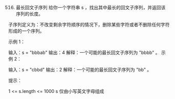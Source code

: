 516. 最长回文子序列
给你一个字符串 s ，找出其中最长的回文子序列，并返回该序列的长度。

子序列定义为：不改变剩余字符顺序的情况下，删除某些字符或者不删除任何字符形成的一个序列。

 

示例 1：

输入：s = "bbbab"
输出：4
解释：一个可能的最长回文子序列为 "bbbb" 。
示例 2：

输入：s = "cbbd"
输出：2
解释：一个可能的最长回文子序列为 "bb" 。
 

提示：

1 <= s.length <= 1000
s 仅由小写英文字母组成